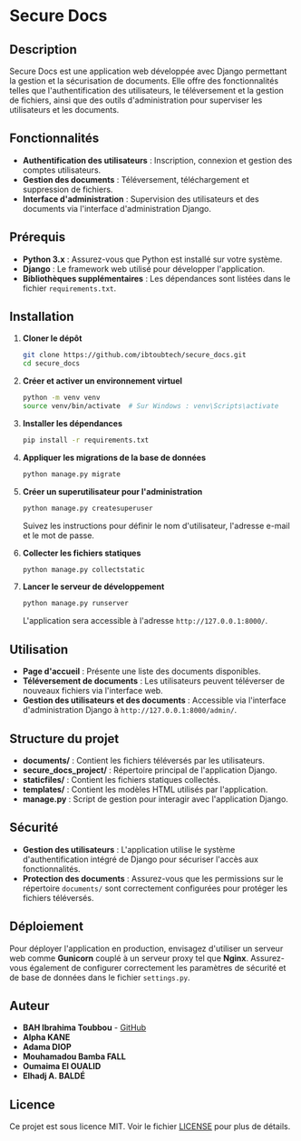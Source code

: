 # Secure Docs

## Description

Secure Docs est une application web développée avec Django permettant la gestion et la sécurisation de documents. Elle offre des fonctionnalités telles que l'authentification des utilisateurs, le téléversement et la gestion de fichiers, ainsi que des outils d'administration pour superviser les utilisateurs et les documents.

## Fonctionnalités

- **Authentification des utilisateurs** : Inscription, connexion et gestion des comptes utilisateurs.
- **Gestion des documents** : Téléversement, téléchargement et suppression de fichiers.
- **Interface d'administration** : Supervision des utilisateurs et des documents via l'interface d'administration Django.

## Prérequis

- **Python 3.x** : Assurez-vous que Python est installé sur votre système.
- **Django** : Le framework web utilisé pour développer l'application.
- **Bibliothèques supplémentaires** : Les dépendances sont listées dans le fichier `requirements.txt`.

## Installation

1. **Cloner le dépôt**
   ```sh
   git clone https://github.com/ibtoubtech/secure_docs.git
   cd secure_docs
   ```

2. **Créer et activer un environnement virtuel**
   ```sh
   python -m venv venv
   source venv/bin/activate  # Sur Windows : venv\Scripts\activate
   ```

3. **Installer les dépendances**
   ```sh
   pip install -r requirements.txt
   ```

4. **Appliquer les migrations de la base de données**
   ```sh
   python manage.py migrate
   ```

5. **Créer un superutilisateur pour l'administration**
   ```sh
   python manage.py createsuperuser
   ```

   Suivez les instructions pour définir le nom d'utilisateur, l'adresse e-mail et le mot de passe.

6. **Collecter les fichiers statiques**
   ```sh
   python manage.py collectstatic
   ```

7. **Lancer le serveur de développement**
   ```sh
   python manage.py runserver
   ```

   L'application sera accessible à l'adresse `http://127.0.0.1:8000/`.

## Utilisation

- **Page d'accueil** : Présente une liste des documents disponibles.
- **Téléversement de documents** : Les utilisateurs peuvent téléverser de nouveaux fichiers via l'interface web.
- **Gestion des utilisateurs et des documents** : Accessible via l'interface d'administration Django à `http://127.0.0.1:8000/admin/`.

## Structure du projet

- **documents/** : Contient les fichiers téléversés par les utilisateurs.
- **secure_docs_project/** : Répertoire principal de l'application Django.
- **staticfiles/** : Contient les fichiers statiques collectés.
- **templates/** : Contient les modèles HTML utilisés par l'application.
- **manage.py** : Script de gestion pour interagir avec l'application Django.

## Sécurité

- **Gestion des utilisateurs** : L'application utilise le système d'authentification intégré de Django pour sécuriser l'accès aux fonctionnalités.
- **Protection des documents** : Assurez-vous que les permissions sur le répertoire `documents/` sont correctement configurées pour protéger les fichiers téléversés.

## Déploiement

Pour déployer l'application en production, envisagez d'utiliser un serveur web comme **Gunicorn** couplé à un serveur proxy tel que **Nginx**. Assurez-vous également de configurer correctement les paramètres de sécurité et de base de données dans le fichier `settings.py`.

## Auteur

- **BAH Ibrahima Toubbou** - [GitHub](https://github.com/ibtoubtech)
- **Alpha KANE**
- **Adama DIOP**
- **Mouhamadou Bamba FALL**
- **Oumaima El OUALID**
- **Elhadj A. BALDÉ**

## Licence

Ce projet est sous licence MIT. Voir le fichier [LICENSE](LICENSE) pour plus de détails.

